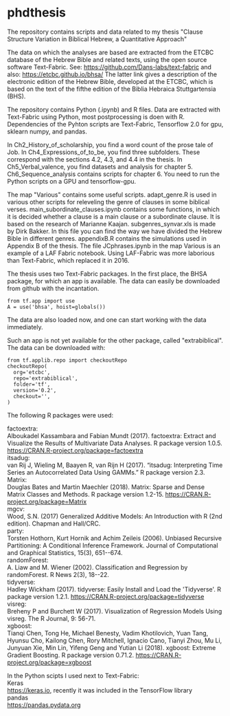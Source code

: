 # phdthesis
The repository contains scripts and data related to my thesis "Clause Structure Variation in Biblical Hebrew, a Quantitative Approach"

The data on which the analyses are based are extracted from the ETCBC database of the Hebrew Bible and related texts, 
using the open source software Text-Fabric. See: https://github.com/Dans-labs/text-fabric and also: https://etcbc.github.io/bhsa/
The latter link gives a description of the electronic edition of the Hebrew Bible, developed at the ETCBC, which is based on the text
of the fifthe edition of the Biblia Hebraica Stuttgartensia (BHS).

The repository contains Python (.ipynb) and R files. Data are extracted with Text-Fabric using Python, most postprocessing is doen with R.
Dependencies of the Pyhton scripts are Text-Fabric, Tensorflow 2.0 for gpu, sklearn numpy, and pandas.

In Ch2_History_of_scholarship, you find a word count of the prose tale of Job.
In Ch4_Expressions_of_to_be, you find three subfolders. These correspond with the sections 4.2, 4.3, and 4.4 in the thesis.
In Ch5_Verbal_valence, you find datasets and analysis for chapter 5.
Ch6_Sequence_analysis contains scripts for chapter 6. You need to run the Python scripts on a GPU and tensorflow-gpu.

The map "Various" contains some useful scripts. adapt_genre.R is used in various other scripts for releveling the genre of clauses in some biblical verses. main_subordinate_clauses.ipynb contains some functions, in which it is decided whether a clause is a main clause or a subordinate clause. It is based on the research of Marianne Kaajan. subgenres_synvar.xls is made by Dirk Bakker. In this file you can find the way we have divided the Hebrew Bible in different genres. appendixB.R contains the simulations used in Appendix B of the thesis. The file JCphrases.ipynb in the map Various is an example of a LAF Fabric notebook. Using LAF-Fabric was more laborious than Text-Fabric, which replaced it in 2016.

The thesis uses two Text-Fabric packages. In the first place, the BHSA package, for which an app is available. The data can easily be downloaded from github with the incantation.

```
from tf.app import use
A = use('bhsa', hoist=globals())
```
The data are also loaded now, and one can start working with the data immediately.

Such an app is not yet available for the other package, called "extrabiblical". The data can be downloaded with:
```
from tf.applib.repo import checkoutRepo
checkoutRepo(
  org='etcbc',
  repo='extrabiblical',
  folder='tf',
  version='0.2',
  checkout='',
)
```


The following R packages were used:

factoextra:  
Alboukadel Kassambara and Fabian Mundt (2017). factoextra: Extract and Visualize the Results of Multivariate Data Analyses. R package version 1.0.5. https://CRAN.R-project.org/package=factoextra  
itsadug:  
van Rij J, Wieling M, Baayen R, van Rijn H (2017). “itsadug: Interpreting Time Series an Autocorrelated Data Using GAMMs.” R package version 2.3.  
Matrix:  
Douglas Bates and Martin Maechler (2018). Matrix: Sparse and Dense Matrix Classes and Methods. R package version 1.2-15. https://CRAN.R-project.org/package=Matrix  
mgcv:  
Wood, S.N. (2017) Generalized Additive Models: An Introduction with R (2nd edition). Chapman and Hall/CRC.  
party:  
Torsten Hothorn, Kurt Hornik and Achim Zeileis (2006). Unbiased Recursive Partitioning: A Conditional Inference Framework. Journal of Computational and Graphical Statistics, 15(3), 651--674.  
randomForest:  
A. Liaw and M. Wiener (2002). Classification and Regression by randomForest. R News 2(3), 18--22.  
tidyverse:  
Hadley Wickham (2017). tidyverse: Easily Install and Load the 'Tidyverse'. R package version 1.2.1. https://CRAN.R-project.org/package=tidyverse  
visreg:  
Breheny P and Burchett W (2017). Visualization of Regression Models Using visreg. The R Journal, 9: 56-71.  
xgboost:  
Tianqi Chen, Tong He, Michael Benesty, Vadim Khotilovich, Yuan Tang, Hyunsu Cho, Kailong Chen, Rory Mitchell, Ignacio Cano, Tianyi Zhou, Mu Li, Junyuan Xie, Min Lin, Yifeng Geng and Yutian Li (2018). xgboost: Extreme Gradient Boosting. R package version 0.71.2.
https://CRAN.R-project.org/package=xgboost  

In the Python scipts I used next to Text-Fabric:  
Keras  
https://keras.io, recently it was included in the TensorFlow library    
pandas  
https://pandas.pydata.org  



